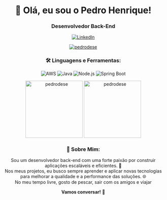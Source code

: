<h1 align="center">👋 Olá, eu sou o Pedro Henrique!</h1>
<h3 align="center">Desenvolvedor Back-End</h3>

<p align="center">
  <a href="https://www.linkedin.com/in/pedro-henrique-da-silva-pereira/">
    <img src="https://img.shields.io/badge/-LinkedIn-%230077B5.svg?&style=for-the-badge&logo=linkedin&logoColor=white" alt="LinkedIn">
  </a>
</p>

<p align="center">
  <a href="#" target="_blank">
    <img src="https://komarev.com/ghpvc/?username=pedrodese&label=Profile%20views&color=0e75b6&style=flat" alt="pedrodese" />
  </a>
</p>

<h3 align="center">🛠️ Linguagens e Ferramentas:</h3>
<p align="center">
  <!-- Badges com gradientes e animações para cada tecnologia -->
  <img src="https://img.shields.io/badge/AWS-20232A.svg?&style=for-the-badge&logo=amazon-aws&logoColor=FF9900&labelColor=000000&color=gradient" alt="AWS"/>
  <img src="https://img.shields.io/badge/Java-007396?style=for-the-badge&logo=java&logoColor=white" alt="Java"/>
  <img src="https://img.shields.io/badge/Node.js-43853D?style=for-the-badge&logo=node.js&logoColor=white" alt="Node.js"/>
  <img src="https://img.shields.io/badge/Spring_Boot-6DB33F?style=for-the-badge&logo=spring-boot&logoColor=white" alt="Spring Boot"/>
  <!-- Adicione mais badges conforme necessário -->
</p>

<p align="center">
  <img height="180em" src="https://github-readme-stats.vercel.app/api/top-langs?username=pedrodese&show_icons=true&locale=en&layout=compact" alt="pedrodese" />
  <img height="180em" src="https://github-readme-stats.vercel.app/api?username=pedrodese&show_icons=true&locale=en" alt="pedrodese" />
</p>

<h3 align="center">📖 Sobre Mim:</h3>
<p align="center">
  Sou um desenvolvedor back-end com uma forte paixão por construir aplicações escaláveis e eficientes. 🚀<br>
  Nos meus projetos, eu busco sempre aprender e aplicar novas tecnologias para melhorar a qualidade e a performance das soluções. 🌐<br>
  No meu tempo livre, gosto de pescar, sair com os amigos e viajar <br>
</p>

<p align="center">
  <b>Vamos conversar!</b> 💬
</p>
